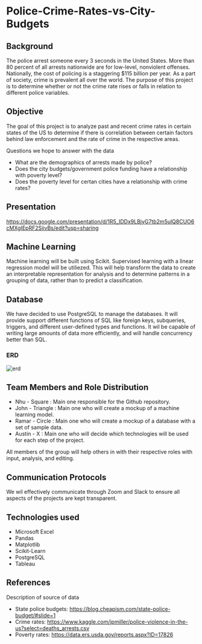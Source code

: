 # Police-Crime-Rates-vs-City-Budgets

## Background 
The police arrest someone every 3 seconds in the United States. More than 80 percent of all arrests nationwide are for low-level, nonviolent offenses. Nationally, the cost of policing is a staggering $115 billion per year. As a part of society, crime is prevalent all over the world. The purpose of this project is to determine whether or not the crime rate rises or falls in relation to different police variables.

## Objective
The goal of this project is to analyze past and recent crime rates in certain states of the US to determine if there is correlation between certain factors behind law enforcement and the rate of crime in the respective areas.

Questions we hope to answer with the data
- What are the demographics of arrests made by police? 
- Does the city budgets/government police funding have a relationship with poverty level?
- Does the poverty level for certan cities have a relationship with crime rates?

## Presentation 
https://docs.google.com/presentation/d/1R5_IDDx9LBjyG7tb2m5ulQ8CUO6cMXgIEpRF2SiivBs/edit?usp=sharing

## Machine Learning
Machine learning will be built using Scikit. Supervised learning with a linear regression model will be utiliezed. This will help transform the data to create an interpretable representation for analysis and to determine patterns in a grouping of data, rather than to predict a classification.

## Database
We have decided to use PostgreSQL to manage the databases. It will provide support different functions of SQL like foreign keys, subqueries, triggers, and different user-defined types and functions. It wil be capable of writing large amounts of data more efficiently, and will handle concurrency better than SQL.

### ERD
![erd](https://user-images.githubusercontent.com/89143725/150903377-e404e9d7-c830-48d7-b365-0b6ef17d89bd.png)


## Team Members and Role Distribution
* Nhu - Square : Main one responsible for the Github repository.
* John - Triangle : Main one who will create a mockup of a machine learning model.
* Ramar - Circle : Main one who will create a mockup of a database with a set of sample data. 
* Austin - X : Main one who will decide which technologies will be used for each step of the project.

All members of the group will help others in with their respective roles with input, analysis, and editing. 

## Communication Protocols
We wil effectively communicate through Zoom and Slack to ensure all aspects of the projects are kept transparent. 

## Technologies used
- Microsoft Excel
- Pandas
- Matplotlib 
- Scikit-Learn
- PostgreSQL
- Tableau

## References 
Description of source of data 
- State police budgets:  https://blog.cheapism.com/state-police-budget/#slide=1
- Crime rates: https://www.kaggle.com/jpmiller/police-violence-in-the-us?select=deaths_arrests.csv
- Poverty rates:  https://data.ers.usda.gov/reports.aspx?ID=17826

